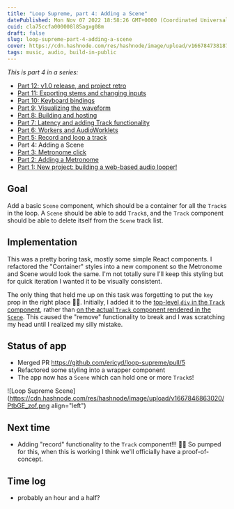 ```yaml
---
title: "Loop Supreme, part 4: Adding a Scene"
datePublished: Mon Nov 07 2022 18:58:26 GMT+0000 (Coordinated Universal Time)
cuid: cla75ccfa000008l85agxg08m
draft: false
slug: loop-supreme-part-4-adding-a-scene
cover: https://cdn.hashnode.com/res/hashnode/image/upload/v1667847381877/ipBP5WqdU.png
tags: music, audio, build-in-public
---
```


_This is part 4 in a series:_

- [Part 12: v1.0 release, and project retro](https://ericyd.hashnode.dev/loop-supreme-part-12-v10-release-and-project-retro)
- [Part 11: Exporting stems and changing inputs](https://ericyd.hashnode.dev/loop-supreme-part-11-exporting-stems-and-changing-inputs)
- [Part 10: Keyboard bindings](https://ericyd.hashnode.dev/loop-supreme-part-10-keyboard-bindings)
- [Part 9: Visualizing the waveform](https://ericyd.hashnode.dev/loop-supreme-part-9-visualizing-the-waveform)
- [Part 8: Building and hosting](https://ericyd.hashnode.dev/loop-supreme-part-8-building-and-hosting)
- [Part 7: Latency and adding Track functionality](https://ericyd.hashnode.dev/loop-supreme-part-7-latency-and-adding-track-functionality)
- [Part 6: Workers and AudioWorklets](https://ericyd.hashnode.dev/loop-supreme-part-6-workers-and-audioworklets)
- [Part 5: Record and loop a track](https://ericyd.hashnode.dev/loop-supreme-part-5-record-and-loop-a-track)
- Part 4: Adding a Scene
- [Part 3: Metronome click](https://ericyd.hashnode.dev/loop-supreme-part-3-metronome-click)
- [Part 2: Adding a Metronome](https://ericyd.hashnode.dev/loop-supreme-part-2-adding-a-metronome)
- [Part 1: New project: building a web-based audio looper!](https://ericyd.hashnode.dev/new-project-building-a-web-based-audio-looper)

## Goal

Add a basic `Scene` component, which should be a container for all the `Track`s in the loop. A `Scene` should be able to add `Track`s, and the `Track` component should be able to delete itself from the `Scene` track list.

## Implementation

This was a pretty boring task, mostly some simple React components. I refactored the "Container" styles into a new component so the Metronome and Scene would look the same. I'm not totally sure I'll keep this styling but for quick iteration I wanted it to be visually consistent.

The only thing that held me up on this task was forgetting to put the `key` prop in the right place 🤦🏻. Initially, I added it to the [top-level `div` in the `Track` component](https://github.com/ericyd/loop-supreme/blob/ba3fdde495330d0ad5b74b17e863a50edbf90c75/src/Track/index.tsx#L14), rather than [on the actual `Track` component rendered in the `Scene`](https://github.com/ericyd/loop-supreme/blob/ba3fdde495330d0ad5b74b17e863a50edbf90c75/src/Scene/index.tsx#L35). This caused the "remove" functionality to break and I was scratching my head until I realized my silly mistake.

## Status of app

- Merged PR https://github.com/ericyd/loop-supreme/pull/5
- Refactored some styling into a wrapper component
- The app now has a `Scene` which can hold one or more `Track`s!

![Loop Supreme Scene](https://cdn.hashnode.com/res/hashnode/image/upload/v1667846863020/PtbGE_zof.png align="left")

## Next time

- Adding "record" functionality to the `Track` component!!! 🙌🏻 So pumped for this, when this is working I think we'll officially have a proof-of-concept.

## Time log

- probably an hour and a half?
